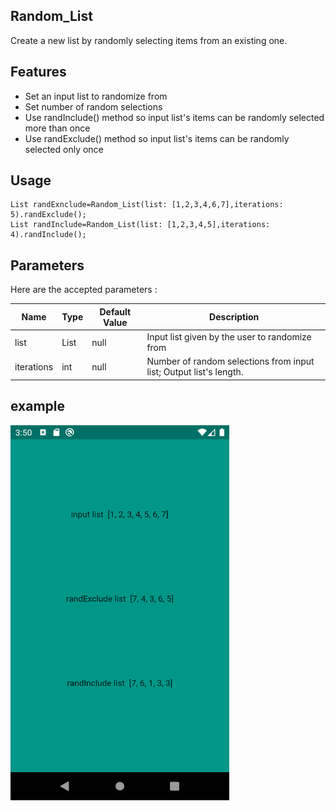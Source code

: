 <!-- 
This README describes the package. If you publish this package to pub.dev,
this README's contents appear on the landing page for your package.

For information about how to write a good package README, see the guide for
[writing package pages](https://dart.dev/guides/libraries/writing-package-pages). 

For general information about developing packages, see the Dart guide for
[creating packages](https://dart.dev/guides/libraries/create-library-packages)
and the Flutter guide for
[developing packages and plugins](https://flutter.dev/developing-packages). 
-->


## Random_List

Create a new list by randomly selecting items from an existing one.



## Features

* Set an input list to randomize from
* Set number of random selections
* Use randInclude() method so input list's items can be randomly selected more than once
* Use randExclude() method so input list's items can be randomly selected only once


## Usage

```
List randExnclude=Random_List(list: [1,2,3,4,6,7],iterations: 5).randExclude();
List randInclude=Random_List(list: [1,2,3,4,5],iterations: 4).randInclude();   
```

## Parameters

Here are the accepted parameters :

| Name  | Type | Default Value | Description | 
| ------------- | ------------- | ------------- | ------------- | 
| list  | List | null | Input list given by the user to randomize from | 
| iterations  | int | null | Number of random selections from input list; Output list's length. |


## example

<img src="assets/asset.png" width="350" height="600">





